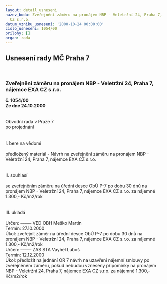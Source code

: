 ```yaml
---
layout: detail_usneseni
nazev_bodu: Zveřejnění záměru na pronájem NBP - Veletržní 24, Praha 7, nájemce EXA
  CZ s.r.o.
datum_vzniku_usneseni: '2000-10-24 00:00:00'
cislo_usneseni: 1054/00
prilohy: []
organ: rada
---
```

<div id="ucUsn_pList" class="usn">
	<span><h2>Usnesení rady MČ Praha 7 </h2>
<br></span><div class="standBody">
<span><h3>Zveřejnění záměru na pronájem NBP - Veletržní 24, Praha 7, nájemce EXA CZ s.r.o.</h3></span><div class="center">
		<strong>č. 1054/00</strong><br>
	</div>
<div class="center">
		<strong>Ze dne 24.10.2000</strong><br><br>
	</div>
<br>Obvodní rada v Praze 7<br>po projednání<br><br><br>I.	bere na vědomí<br><br> předložený materiál - Návrh na zveřejnění záměru na pronájem NBP - Veletržní 24, Praha 7, nájemce EXA CZ s.r.o.<br><br><br>II.	souhlasí <br><br>se zveřejněním záměru na úřední desce ObÚ P-7 po dobu 30 dnů na pronájem NBP - Veletržní 24, Praha 7, nájemce EXA CZ s.r.o. za nájemné 1.300,- Kč/m2/rok<br><br><br>III.	ukládá <br><br> Určen:	–––––	VED OBH Meško Martin<br>Termín: 27.10.2000<br>Úkol:	zveřejnit záměr na úřední desce ObÚ P-7 po dobu 30 dnů na pronájem NBP - Veletržní 24, Praha 7, nájemce EXA CZ s.r.o. za nájemné 1.300,- Kč/m2/rok<br>  Určen:	–––––	ZAS STA Vayhel Luboš<br>Termín: 12.12.2000<br>Úkol:	předložit na jednání OR 7 návrh na uzavření nájemní smlouvy po zveřejněném záměru, pokud nebudou vzneseny připomínky na pronájem NBP - Veletržní 24, Praha 7, nájemce EXA CZ s.r.o. za nájemné 1.300,- Kč/m2/rok<br>
</div>
</div>